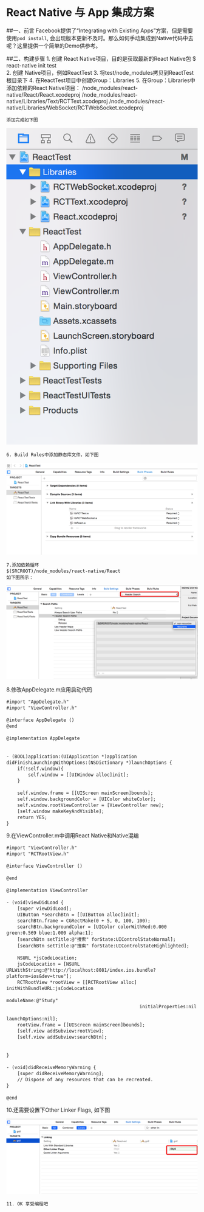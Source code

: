 # React Native 与 App 集成方案
##一、前言
Facebook提供了“Integrating with Existing Apps”方案，但是需要使用````pod install````, 会出现版本更新不及时。那么如何手动集成到Native代码中去呢？这里提供一个简单的Demo供参考。      

##二、构建步骤
	1. 创建 React Native项目，目的是获取最新的React Native包
	$ react-native init test     
	2. 创建 Native项目，例如ReactTest
	3. 将test/node_modules拷贝到ReactTest根目录下
	4. 在ReactTest项目中创建Group：Libraries
	5. 在Group：Libraries中添加依赖的React Native项目：
		/node_modules/react-native/React/React.xcodeproj
		/node_modules/react-native/Libraries/Text/RCTText.xcodeproj
		/node_modules/react-native/Libraries/WebSocket/RCTWebSocket.xcodeproj       
	
	添加完成如下图     
	
![](readme_image/in_app_1.png)	

	6. Build Rules中添加静态库文件，如下图         
	
![](readme_image/in_app_2.png)       


	7.添加依赖循环    
	$(SRCROOT)/node_modules/react-native/React
	如下图所示：       

![](readme_image/in_app_3.png)      

8.修改AppDelegate.m应用启动代码      
   
	
	#import "AppDelegate.h"
	#import "ViewController.h"

	@interface AppDelegate ()
	@end

	@implementation AppDelegate


	- (BOOL)application:(UIApplication *)application didFinishLaunchingWithOptions:(NSDictionary *)launchOptions {
	    if(!self.window){
	        self.window = [[UIWindow alloc]init];
	    }
	    
	    self.window.frame = [[UIScreen mainScreen]bounds];
	    self.window.backgroundColor = [UIColor whiteColor];
	    self.window.rootViewController = [ViewController new];
	    [self.window makeKeyAndVisible];
	    return YES;
	}	   
	
	
	
	
9.在ViewController.m中调用React Native和Native混编         
 
	
	#import "ViewController.h"
	#import "RCTRootView.h"

	@interface ViewController ()

	@end

	@implementation ViewController

	- (void)viewDidLoad {
	    [super viewDidLoad];
	    UIButton *searchBtn = [[UIButton alloc]init];
	    searchBtn.frame = CGRectMake(0 + 5, 0, 100, 100);
	    searchBtn.backgroundColor = [UIColor colorWithRed:0.000 green:0.569 blue:1.000 alpha:1];
	    [searchBtn setTitle:@"搜索" forState:UIControlStateNormal];
	    [searchBtn setTitle:@"搜索" forState:UIControlStateHighlighted];
	    
	    NSURL *jsCodeLocation;
	    jsCodeLocation = [NSURL URLWithString:@"http://localhost:8081/index.ios.bundle?platform=ios&dev=true"];
	    RCTRootView *rootView = [[RCTRootView alloc] initWithBundleURL:jsCodeLocation
	                                                        moduleName:@"Study"
	                                                 initialProperties:nil
	                                                     launchOptions:nil];
	    rootView.frame = [[UIScreen mainScreen]bounds];
	    [self.view addSubview:rootView];
	    [self.view addSubview:searchBtn];
	    

	}

	- (void)didReceiveMemoryWarning {
	    [super didReceiveMemoryWarning];
	    // Dispose of any resources that can be recreated.
	}

	@end  
	 

10.还需要设置下Other Linker Flags, 如下图

![](readme_image/in_app_4.png)	       
   
   
   	11. OK 享受编程吧   

		
	       
